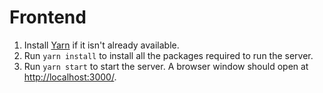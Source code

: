 # Frontend

1. Install [Yarn](https://yarnpkg.com/en) if it isn't already available.
2. Run `yarn install` to install all the packages required to run the server.
3. Run `yarn start` to start the server. A browser window should open at <http://localhost:3000/>.
